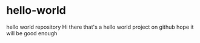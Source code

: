 # hello-world
hello world repository 
Hi there
that's a hello world project on github
hope it will be good enough
